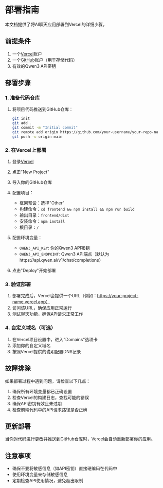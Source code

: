 # 部署指南

本文档提供了将AI聊天应用部署到Vercel的详细步骤。

## 前提条件

1. 一个[Vercel](https://vercel.com)账户
2. 一个[GitHub](https://github.com)账户（用于存储代码）
3. 有效的Qwen3 API密钥

## 部署步骤

### 1. 准备代码仓库

1. 将项目代码推送到GitHub仓库：
   ```bash
   git init
   git add .
   git commit -m "Initial commit"
   git remote add origin https://github.com/your-username/your-repo-name.git
   git push -u origin main
   ```

### 2. 在Vercel上部署

1. 登录[Vercel](https://vercel.com)
2. 点击"New Project"
3. 导入你的GitHub仓库
4. 配置项目：
   - 框架预设：选择"Other"
   - 构建命令：`cd frontend && npm install && npm run build`
   - 输出目录：`frontend/dist`
   - 安装命令：`npm install`
   - 根目录：`/`

5. 配置环境变量：
   - `QWEN3_API_KEY`: 你的Qwen3 API密钥
   - `QWEN3_API_ENDPOINT`: Qwen3 API端点（默认为https://api.qwen.ai/v1/chat/completions）

6. 点击"Deploy"开始部署

### 3. 验证部署

1. 部署完成后，Vercel会提供一个URL（例如：https://your-project-name.vercel.app）
2. 访问该URL，确保应用正常运行
3. 测试聊天功能，确保API请求正常工作

### 4. 自定义域名（可选）

1. 在Vercel项目设置中，进入"Domains"选项卡
2. 添加你的自定义域名
3. 按照Vercel提供的说明配置DNS记录

## 故障排除

如果部署过程中遇到问题，请检查以下几点：

1. 确保所有环境变量都已正确设置
2. 检查Vercel的构建日志，查找可能的错误
3. 确保API密钥有效且未过期
4. 检查前端代码中的API请求路径是否正确

## 更新部署

当你对代码进行更改并推送到GitHub仓库时，Vercel会自动重新部署你的应用。

## 注意事项

- 确保不要将敏感信息（如API密钥）直接硬编码在代码中
- 使用环境变量来存储敏感信息
- 定期检查API使用情况，避免超出限制
